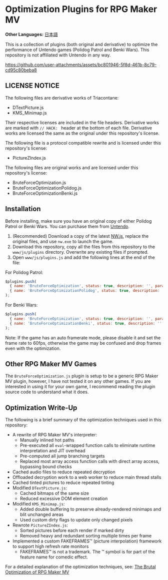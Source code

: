 # Optimization Plugins for RPG Maker MV

**Other Languages:** [日本語](README_ja.md)

This is a collection of plugins (both original and derivative) to optimize the performance of Untendo games (Polidog Patrol and Benki Wars). This repository is not affiliated with Untendo in any way.

https://github.com/user-attachments/assets/bc801946-5f8d-461b-8c79-cd95c80beba8

## LICENSE NOTICE

The following files are derivative works of Triacontane:

- DTextPicture.js
- KMS_Minimap.js

Their respective licenses are included in the file headers.
Derivative works are marked with `// HACK: ` header at the bottom of each file. Derivative works are licensed the same as the original under this repository's license.

The following file is a protocol compatible rewrite and is licensed under this repository's license:

- PictureZIndex.js

The following files are original works and are licensed under this repository's license:

- BruteForceOptimization.js
- BruteForceOptimizationPolidog.js
- BruteForceOptimizationBenki.js

## Installation

Before installing, make sure you have an original copy of either Polidog Patrol or Benki Wars. You can purchase them from [Untendo](https://www.untendo.com/).

1. (Recommended) Download a copy of the latest [NW.js](https://nwjs.io/), replace the original files, and use `nw.exe` to launch the game.
2. Download this repository, copy all the files from this repository to the `www/js/plugins` directory. Overwrite any existing files if prompted.
3. Open `www/js/plugins.js` and add the following lines at the end of the file:

For Polidog Patrol:

```js
$plugins.push(
  { name: 'BruteForceOptimization', status: true, description: '', parameters: {} },
  { name: 'BruteForceOptimizationPolidog', status: true, description: '', parameters: {} }
);
```

For Benki Wars:

```js
$plugins.push(
  { name: 'BruteForceOptimization', status: true, description: '', parameters: {} },
  { name: 'BruteForceOptimizationBenki', status: true, description: '', parameters: {} }
);
```

Note: If the game has an auto framerate mode, please disable it and set the frame rate to 60fps, otherwise the game may be confused and drop frames even with the optimization.

## Other RPG Maker MV Games

The `BruteForceOptimization.js` plugin is setup to be a generic RPG Maker MV plugin, however, I have not tested it on any other games. If you are interested in using it for your own game, I recommend reading the plugin source code to understand what it does.

## Optimization Write-Up

The following is a brief summary of the optimization techniques used in this repository:

- A rewrite of RPG Maker MV's interpreter:
  - Manually inlined hot paths
  - Pre-executed all `eval`-wrapped function calls to eliminate runtime interpretation and JIT overhead
  - Pre-computed all jump branching targets
  - Replaced most array access function calls with direct array access, bypassing bound checks
- Cached audio files to reduce repeated decryption
- Offloaded decryption work to a web worker to reduce main thread stalls
- Cached tinted pictures to reduce repeated tinting
- Modified `DTextPicture.js`:
  - Cached bitmaps of the same size
  - Reduced excessive DOM element creation
- Modified `KMS_Minimap.js`:
  - Added double buffering to preserve already-rendered minimaps and blit unchanged areas
  - Used custom dirty flags to update only changed pixels
- Rewrote `PictureZIndex.js`:
  - Sorted pictures before each render if marked dirty
  - Removed heavy and redundant sorting multiple times per frame
- Implemented a custom FAKEFRAMES™ (picture interpolation) framework to support high refresh rate monitors
  - FAKEFRAMES™ is not a trademark. The ™ symbol is for part of the feature name for comedic effect.

For a detailed explanation of the optimization techniques, see: [The Brutal Optimization of RPG Maker MV](https://tsdo.in/blog/optimizing-rmmv/)
